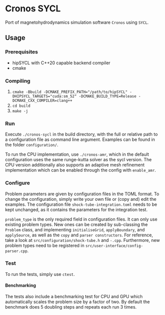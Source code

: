 # Cronos SYCL

Port of magnetohydrodynamics simulation software `Cronos` using `SYCL`.

## Usage

### Prerequisites

- hipSYCL with C++20 capable backend compiler
- cmake

### Compiling

1. `cmake -Bbuild -DCMAKE_PREFIX_PATH="/path/to/hipSYCL" -DHIPSYCL_TARGETS="cuda:sm_52" -DCMAKE_BUILD_TYPE=Release -DCMAKE_CXX_COMPILER=clang++`
2. `cd build`
3. `make -j`

### Run

Execute `./cronos-sycl` in the build directory, with the full or relative path to
a configuration file as command line argument. Examples can be found in the
folder `configuration/`.

To run the CPU implementation, use `./cronos-amr`, which in the default configuration uses the same runge-kutta solver as the sycl version. The CPU version additionally also supports an adaptive mesh refinement implementation which can be enabled through the config with `enable_amr`.

### Configure

Problem parameters are given by configuration files in the TOML format. To change
the configuration, simply write your own file or (copy and) edit the examples.
The configuration file `shock-tube-integration.toml` needs to be kept unchanged,
as it contains the parameters for the integration test.

`problem_type` is the only required field in configuration files. It can only use
existing problem types. New ones can be created by sub-classing the `Problem`
class, and implementing `initialiseGrid`, `applyBoundary`, and `applySource`,
as well as the `copy` and `parser constructors`. For reference, take a look at
`src/configuration/shock-tube.h` and `-.cpp`. Furthermore, new problem types
need to be registered in `src/user-interface/config-parser.cpp`.

### Test

To run the tests, simply use `ctest`.

#### Benchmarking

The tests also include a benchmarking test for CPU and GPU which automatically scales the problem size by a factor of two. By default the benchmark does 5 doubling steps and repeats each run 3 times.
